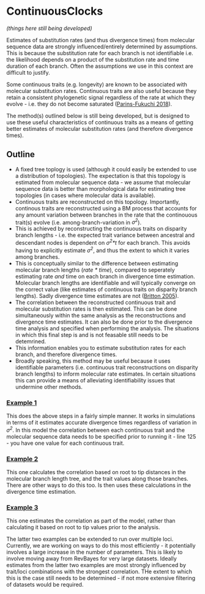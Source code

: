 # ContinuousClocks

_(things here still being developed)_

Estimates of substitution rates (and thus divergence times) from molecular sequence data are strongly influenced/entirely determined by assumptions. This is because the substitution rate for each branch is not identifiable i.e. the likelihood depends on a product of the substitution rate and time duration of each branch. Often the assumptions we use in this context are difficult to justify.  

Some continuous traits (e.g. longevity) are known to be associated with molecular substitution rates. Continuous traits are also useful because they retain a consistent phylogenetic signal regardless of the rate at which they evolve - i.e. they do not become saturated ([Parins-Fukuchi 2018](https://doi.org/10.1093/sysbio/syx072)). 

The method(s) outlined below is still being developed, but is designed to use these useful characteristics of continuous traits as a means of getting better estimates of molecular substitution rates (and therefore divergence times).

## Outline

- A fixed tree toplogy is used (although it could easily be extended to use a distribution of topologies). The expectation is that this topology is estimated from molecular sequence data - we assume that molecular sequence data is better than morphological data for estimating tree topologies (in cases where molecular data is available).
- Continuous traits are reconstructed on this topology. Importantly, continous traits are reconstructed using a BM process that accounts for any amount variation between branches in the rate that the continouous trait(s) evolve (i.e. among-branch-variation in _σ<sup>2</sup>_).
- This is achieved by reconstructing the continuous traits on disparity branch lengths - i.e. the expected trait variance between ancestral and descendant nodes is dependent on _σ<sup>2</sup>*t_ for each branch. This avoids having to explicitly estimate _σ<sup>2</sup>_, and thus the extent to which it varies among branches.
- This is conceptually similar to the difference between estimating molecular branch lengths (_rate * time_), compared to seperately estimating rate _and_ time on each branch in divergence time estimation. Molecular branch lengths are identifiable and will typically converge on the correct value (like estimates of continuous traits on disparity branch lengths). Sadly divergence time estimates are not ([Britton 2005](https://doi.org/10.1080/10635150590947311)).
- The correlation between the reconstructed continuous trait and molecular substitution rates is then estimated. This can be done simultaneously within the same analysis as the reconstructions and divergence time estimates. It can also be done prior to the divergence time analysis and specified when performing the analysis. The situations in which this final step is and is not feasable still needs to be detemrined.   
- This information enables you to estimate substitution rates for each branch, and therefore divergence times. 
- Broadly speaking, this method may be useful because it uses identifiable parameters (i.e. continuous trait reconstructions on disparity branch lengths) to inform molecular rate estimates. In certain situations this can provide a means of alleviating identifiability issues that undermine other methods. 

### [Example 1](https://github.com/TomCarr/ContinuousClocks/blob/main/ContinuousClocks1.Rev)
This does the above steps in a fairly simple manner. It works in simulations in terms of it estimates accurate divergence times regardless of variation in _σ<sup>2</sup>_.
In this model the correlation between each continuous trait and the molecular sequence data needs to be specified prior to running it - line 125 - you have one value for each continuous trait.

### [Example 2](https://github.com/TomCarr/ContinuousClocks/blob/main/ContinuousClocks2.Rev)
This one calculates the correlation based on root to tip distances in  the molecular branch length tree, and the trait values along those branches. There are other ways to do this too. Is then uses these calculations in the divergence time estimation. 


### [Example 3](https://github.com/TomCarr/ContinuousClocks/blob/main/ContinuousClocks3.Rev)
This one estimates the correlation as part of the model, rather than calculating it based on root to tip values prior to the analysis. 

The latter two examples can be extended to run over multiple loci. Currently, we are working on ways to do this most efficiently - it potentially involves a large increase in the number of parameters. This is likely to involve moving away from RevBayes for very large datasets. Ideally estimates from the latter two examples are most strongly influenced by trait/loci combinations with the strongest correlation. THe extent to which this is the case still needs to be determined - if not more extensive filtering of datasets would be required.  





